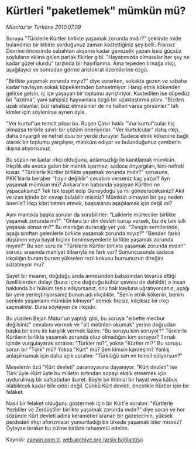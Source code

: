 # Kürtleri "paketlemek" mümkün mü?

*Mümtaz'er Türköne 2010.07.09*

<td class="columnist-detail">
<p>Soruyu "Türklerle Kürtler birlikte yaşamak zorunda mıdır?" şeklinde mide bulandırıcı bir kibirle sorduğunuz zaman kastettiğiniz şey belli. Fransız Devrimi öncesinde sabahtan akşama kadar gevezelik yapan işsiz güçsüz soyluların aklına gelen parlak fikirler gibi. "Hayatımızda olmasalar her şey ne kadar güzel olurdu" tarzında bir hayıflanma. Ama tepeden tırnağa ırkçı, aşağılayıcı ve sonradan görme aristokrat özentilerine özgü.</p>
<p>
<div id="haberMetinDiv">
<p>"Birlikte yaşamak zorunda mıyız?" diye sorarken, sokakta gezen ve sabaha kadar havlayan sokak köpeklerinden bahsetmiyor. Hangi etnik kökenden gelirse gelsin, iç içe yaşayan bir toplumu ayrıştırıyor. Kastedilen ise düpedüz bir "azıtma", yani sahipsiz hayvanlara özgü bir uzaklaştırma planı. "Bizden uzak olsunlar, bizi rahatsız etmesinler de ne halleri varsa görsünler." lafı kimler için söylenirse aynen öyle.
<p>"Ver kurtul"un temcit pilavı bu. Ruşen Çakır haklı: "Vur kurtul"cular hiç olmazsa terörle sınırlı bir çözüm öneriyorlar. "Ver kurtulcular" daha ırkçı, daha önyargılı ve nefret dolu bir yerde duruyor. Sadece etnik kökenine bağlı olarak bir toplumu yargılıyor, mahkûm ediyor ve bulunduğunuz çemberin dışına atıyorsunuz.
<p>Bu sözün ne kadar ırkçı olduğunu, anlamsızlığı ile kanıtlamak mümkün. Irkçılık ele avuca gelen bir mantık içermez; sadece önyargıları, kini-nefreti kusar. "Türklerle Kürtler birlikte yaşamak zorunda mıdır?" sorusuna, PKK'lılarla beraber "hayır değildir" cevabını verseniz kaç yazar? Ayrı yaşamak mümkün mü? Ankara'nın batısında yaşayan Kürtleri ne yapacaksınız? Tek tek tespit edip Güneydoğu'ya mı göndereceksiniz? Akıl ve izan içinde bir cevap bulabilir misiniz? Mümkün olmayan bir şey neden önerilir? Irkçı kibri tatmin etmek, başkalarını aşağılamak için değil mi?
<p>Aynı mantıkla başka sorular da sorabilirler: "Laiklerle mürteciler birlikte yaşamak zorunda mı?". "Onlara bir din devleti kurup versek, biz de laik laik yaşasak olmaz mı?" Bu mantığın duracağı yer yok. "Zengin semtlerinde, aşağı sınıftan gelenlerle birlikte yaşamak zorunda mıyız?" "Benden farklı düşünen veya hayat biçimi benimseyenlerle birlikte yaşamak zorunda mıyım?" Bu son soru ile "Türklerle Kürtler birlikte yaşamak zorunda mıdır?" sorusu arasında mahiyet itibarıyla ne fark var? Sonuncusunda sadece ırkçılığın buram buram yükselen rezil kokusu burnunuzun direğini sızlatmıyor mu?
<p>Şayet bir insanın, doğduğu anda annesinden babasından tevarüs ettiği özelliklerden dolayı (buna içine doğduğu kültür çevresi de dahildir) o insan hakkında bir hüküm tesis ediyorsanız, onu hak kaybına uğratıyorsanız, aşağı bir yere yerleştiriyorsanız bunun adı ırkçılıktır. "Senin etnik kökenin, benim seninle yaşamamı mümkün kılmıyor" demek firesiz, kılçıksız bir ırkçı saçmalıktır. Bunu söyleyen de ırkçıdır.
<p>Bu yüzden Bejan Matur'un yaptığı gibi, bu soruya "elbette mecbur değilsiniz" cevabını vermek ve "alt metinleri okumak" yerine doğrudan başka bir soru ile karşılık vermek lâzım: "Bu soruyu kim soruyor?" Türklerle Kürtlerin birlikte yaşamak zorunda olup olmadığını kim soruyor? Tırnak içinde vurgulayarak soralım: "Türkler mi?", yoksa "Kürtler mi?" Bu soruyu soran bir "Türk" mü? Yoksa "Kürt" mü? Sen kimsin kardeşim? Yanlış anlaşılmamak için daha açık soralım: "Türklüğü sen mi temsil ediyorsun?"
<p>Meselenin özü "Kürt devleti" paranoyasına dayanıyor. "Kürt devleti" ise Türk'üyle-Kürt'üyle bu milletin sırtından sopayı eksik etmemek için uydurulmuş bir safsatadan ibaret. Böyle bir ihtimal bir hayal veya kâbus olabilecek kadar bile ciddi değil. Çünkü Kürt devleti, öncelikle Kürtler için bir felâket.
<p>Nasıl bir felaket olduğunu göstermek için bir Kürt'e soralım: "Kürtlerle Yezidiler ve Zerdüştîler birlikte yaşamak zorunda mıdır?" diye soran ve her sözünde Kürt devleti adına kerametler aranan bir gazetecinin, yüksek perdeden ırkçı aforizmalar yumurtladığı bir ülkede yaşamak ister misiniz? Öyleyse bırakın bu zülme birlikte tahammül edelim. </p></p></p></p></p></p></p></p></div>
</p>
<a href="http://web.archive.org/web/20110107150443/mailto:m.turkone@zaman.com.tr">
</a></td>

Kaynak: [zaman.com.tr](http://zaman.com.tr/yazar.do?yazino=1003868), [web.archive.org (arşiv bağlantısı)](http://web.archive.org/web/20110107150443/http://www.zaman.com.tr/yazar.do?yazino=1003868)
